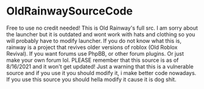 # OldRainwaySourceCode
Free to use no credit needed!
This is Old Rainway's full src.
I am sorry about the launcher but it is outdated and wont work with hats and clothing so you will probably have to modify launcher. If you do not know what this is, rainway is a project that revives older versions of roblox (Old Roblox Revival). If you want forums use PhpBB, or other forum plugins. Or just make your own forum lol. PLEASE remember that this source is as of 8/16/2021 and it won't get updated! Just a warning that this is a vulnerable source and if you use it you should modify it, i make better code nowadays.
If you use this source you should hella modify it cause it is dog shit.